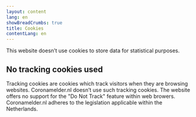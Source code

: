 ```yaml
---
layout: content
lang: en
showBreadCrumbs: true
title: Cookies
contentLang: en
---
```

This website doesn’t use cookies to store data for statistical purposes.

## No tracking cookies used

Tracking cookies are cookies which track visitors when they are browsing websites. Coronamelder.nl doesn’t use such tracking cookies. The website offers no support for the "Do Not Track" feature within web browers. Coronamelder.nl adheres to the legislation applicable within the Netherlands.

